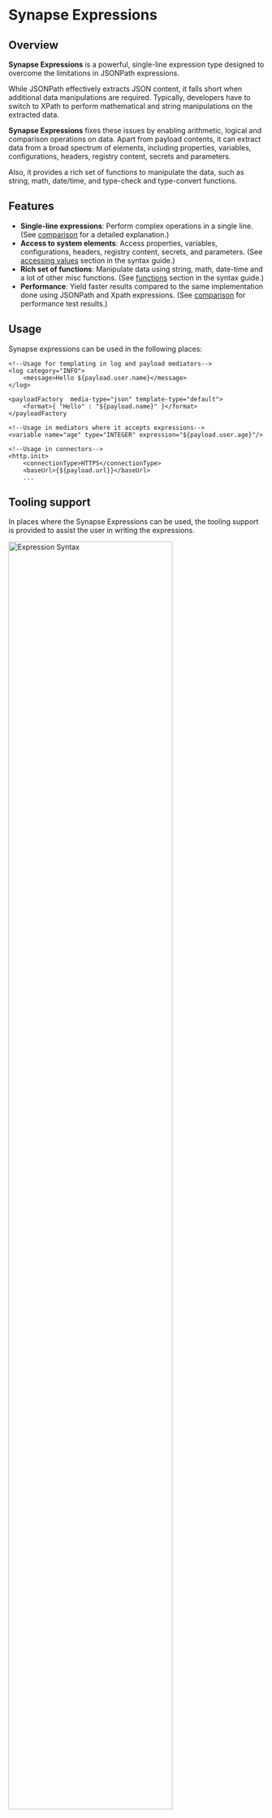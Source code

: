 # Synapse Expressions

## Overview

**Synapse Expressions** is a powerful, single-line expression type designed to overcome the limitations in JSONPath expressions.

While JSONPath effectively extracts JSON content, it falls short when additional data manipulations are required. Typically, developers have to switch to XPath to perform mathematical and string manipulations on the extracted data.

**Synapse Expressions** fixes these issues by enabling arithmetic, logical and comparison operations on data. Apart from payload contents, it can extract data from a broad spectrum of elements, including properties, variables, configurations, headers, registry content, secrets and parameters. 

Also, it provides a rich set of functions to manipulate the data, such as string, math, date/time, and type-check and type-convert functions.

## Features

- **Single-line expressions**: Perform complex operations in a single line. (See [comparison]({{base_path}}/reference/synapse-properties/synapse-expressions-comparison/#single-line-expression-vs-multiple-jsonpath-evaluations) for a detailed explanation.)
- **Access to system elements**: Access properties, variables, configurations, headers, registry content, secrets, and parameters. (See [accessing values]({{base_path}}/reference/synapse-properties/synapse-expressions-syntax/#accessing-values) section in the syntax guide.)
- **Rich set of functions**: Manipulate data using string, math, date-time and a lot of other misc functions. (See [functions]({{base_path}}/reference/synapse-properties/synapse-expressions-syntax/#functions) section in the syntax guide.)
- **Performance**: Yield faster results compared to the same implementation done using JSONPath and Xpath expressions. (See [comparison]({{base_path}}/reference/synapse-properties/synapse-expressions-comparison#performance-comparison) for performance test results.)

## Usage

Synapse expressions can be used in the following places:

```
<!--Usage for templating in log and payload mediators-->
<log category="INFO">
    <message>Hello ${payload.user.name}</message>
</log>

<payloadFactory  media-type="json" template-type="default">
    <format>{ "Hello" : "${payload.name}" }</format>
</payloadFactory

<!--Usage in mediators where it accepts expressions-->
<variable name="age" type="INTEGER" expression="${payload.user.age}"/>

<!--Usage in connectors-->
<http.init>
    <connectionType>HTTPS</connectionType>
    <baseUrl>{${payload.url}}</baseUrl>
    ...
```

## Tooling support

In places where the Synapse Expressions can be used, the tooling support is provided to assist the user in writing the expressions. 

<a href="{{base_path}}/assets/img/reference/VSCode_expression_support.gif"><img src="{{base_path}}/assets/img/reference/VSCode_expression_support.gif" alt="Expression Syntax" width="80%"></a>

```
